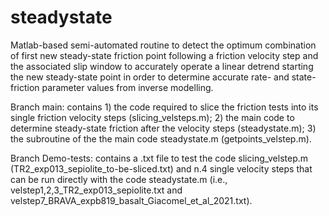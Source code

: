 # steadystate
Matlab-based semi-automated routine to detect the optimum combination of first new steady-state friction point following a friction velocity step and the associated slip window to accurately operate a linear detrend starting the new steady-state point in order to determine accurate rate- and state- friction parameter values from inverse modelling.

Branch main: contains 1) the code required to slice the friction tests into its single friction velocity steps (slicing_velsteps.m); 2) the main code to determine steady-state friction after the velocity steps (steadystate.m); 3) the subroutine of the the main code steadystate.m (getpoints_velstep.m).

Branch Demo-tests: contains a .txt file to test the code slicing_velstep.m (TR2_exp013_sepiolite_to-be-sliced.txt) and n.4 single velocity steps that can be run directly with the code steadystate.m (i.e., velstep1,2,3_TR2_exp013_sepiolite.txt and velstep7_BRAVA_expb819_basalt_Giacomel_et_al_2021.txt).
